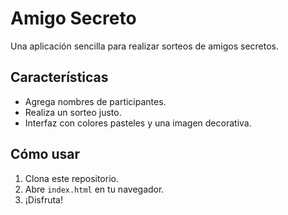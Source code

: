 # Amigo Secreto

Una aplicación sencilla para realizar sorteos de amigos secretos.

## Características
- Agrega nombres de participantes.
- Realiza un sorteo justo.
- Interfaz con colores pasteles y una imagen decorativa.

## Cómo usar
1. Clona este repositorio.
2. Abre `index.html` en tu navegador.
3. ¡Disfruta!

